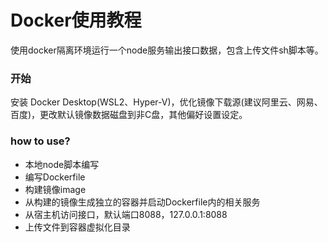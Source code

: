 # Docker使用教程

使用docker隔离环境运行一个node服务输出接口数据，包含上传文件sh脚本等。

### 开始

安装 Docker Desktop(WSL2、Hyper-V)，优化镜像下载源(建议阿里云、网易、百度)，更改默认镜像数据磁盘到非C盘，其他偏好设置设定。

### how to use?

- 本地node脚本编写
 - 编写Dockerfile
 - 构建镜像image
 - 从构建的镜像生成独立的容器并启动Dockerfile内的相关服务
 - 从宿主机访问接口，默认端口8088，127.0.0.1:8088
 - 上传文件到容器虚拟化目录

